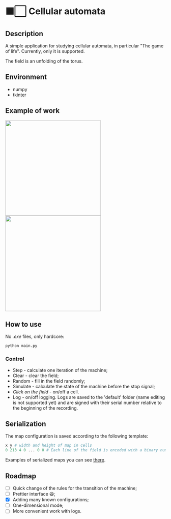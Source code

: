 # ⬛⬜ Cellular automata

## Description

A simple application for studying cellular automata, in particular "The game of life". Currently, only it is supported.

The field is an unfolding of the torus.

## Environment

* numpy
* tkinter

## Example of work

<p float="left">
<img src="https://github.com/d0rj/CellularAutomata/blob/master/screenshots/on_start.PNG?raw=true" width=300>

<img src="https://github.com/d0rj/CellularAutomata/blob/master/screenshots/planner_gun.PNG?raw=true" width=300>
</p>

## How to use

No *.exe* files, only hardcore:

```bash
python main.py
```

### Control

* Step - calculate one iteration of the machine;
* Clear - clear the field;
* Random - fill in the field randomly;
* Simulate - calculate the state of the machine before the stop signal;
* *Click on the field* - on/off a cell.
* Log - on/off logging. Logs are saved to the 'default' folder (name editing is not supported yet) and are signed with their serial number relative to the beginning of the recording.

## Serialization

The map configuration is saved according to the following template:

```python
x y # width and height of map in cells
0 213 4 0 ... 0 0 # Each line of the field is encoded with a binary number, these numbers are written sequentially into one line. There should be y numbers in total
```

Examples of serialized maps you can see [there](https://github.com/d0rj/CellularAutomata/tree/master/map_configs).

## Roadmap

- [ ] Quick change of the rules for the transition of the machine;
- [ ] Prettier interface 😆;
- [x] Adding many known configurations;
- [ ] One-dimensional mode;
- [ ] More convenient work with logs.
